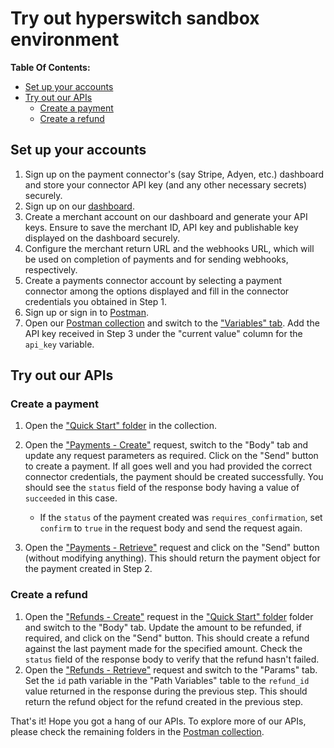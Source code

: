 # Try out hyperswitch sandbox environment

**Table Of Contents:**

- [Set up your accounts](#set-up-your-accounts)
- [Try out our APIs](#try-out-our-apis)
  - [Create a payment](#create-a-payment)
  - [Create a refund](#create-a-refund)

## Set up your accounts

1. Sign up on the payment connector's (say Stripe, Adyen, etc.) dashboard and
   store your connector API key (and any other necessary secrets) securely.
2. Sign up on our [dashboard][dashboard].
3. Create a merchant account on our dashboard and generate your API keys.
   Ensure to save the merchant ID, API key and publishable key displayed on the
   dashboard securely.
4. Configure the merchant return URL and the webhooks URL, which will be used
   on completion of payments and for sending webhooks, respectively.
5. Create a payments connector account by selecting a payment connector among
   the options displayed and fill in the connector credentials you obtained in
   Step 1.
6. Sign up or sign in to [Postman][postman].
7. Open our [Postman collection][postman-collection] and switch to the
   ["Variables" tab][variables].
   Add the API key received in Step 3 under the "current value" column for the
   `api_key` variable.

## Try out our APIs

### Create a payment

1. Open the ["Quick Start" folder][quick-start] in the collection.
2. Open the ["Payments - Create"][payments-create] request, switch to the "Body"
   tab and update any request parameters as required.
   Click on the "Send" button to create a payment.
   If all goes well and you had provided the correct connector credentials, the
   payment should be created successfully.
   You should see the `status` field of the response body having a value of
   `succeeded` in this case.

   - If the `status` of the payment created was `requires_confirmation`, set
     `confirm` to `true` in the request body and send the request again.

3. Open the ["Payments - Retrieve"][payments-retrieve] request and click on the
   "Send" button (without modifying anything).
   This should return the payment object for the payment created in Step 2.

### Create a refund

1. Open the ["Refunds - Create"][refunds-create] request in the
   ["Quick Start" folder][quick-start] folder and switch to the "Body" tab.
   Update the amount to be refunded, if required, and click on the "Send" button.
   This should create a refund against the last payment made for the specified
   amount.
   Check the `status` field of the response body to verify that the refund
   hasn't failed.
2. Open the ["Refunds - Retrieve"][refunds-retrieve] request and switch to the
   "Params" tab.
   Set the `id` path variable in the "Path Variables" table to the `refund_id`
   value returned in the response during the previous step.
   This should return the refund object for the refund created in the previous
   step.

That's it!
Hope you got a hang of our APIs.
To explore more of our APIs, please check the remaining folders in the
[Postman collection][postman-collection].

[dashboard]: https://app.hyperswitch.io
[postman]: https://www.postman.com
[postman-collection]: https://www.postman.com/hyperswitch/workspace/hyperswitch/collection/25176183-e36f8e3d-078c-4067-a273-f456b6b724ed
[variables]: https://www.postman.com/hyperswitch/workspace/hyperswitch/collection/25176183-e36f8e3d-078c-4067-a273-f456b6b724ed?tab=variables
[quick-start]: https://www.postman.com/hyperswitch/workspace/hyperswitch/folder/25176183-0103918c-6611-459b-9faf-354dee8e4437
[payments-create]: https://www.postman.com/hyperswitch/workspace/hyperswitch/request/25176183-9b4ad6a8-fbdd-4919-8505-c75c83bdf9d6
[payments-retrieve]: https://www.postman.com/hyperswitch/workspace/hyperswitch/request/25176183-11995c9b-8a34-4afd-a6ce-e8645693929b
[refunds-create]: https://www.postman.com/hyperswitch/workspace/hyperswitch/request/25176183-5b15d068-db9e-48a5-9ee9-3a70c0aac944
[refunds-retrieve]: https://www.postman.com/hyperswitch/workspace/hyperswitch/request/25176183-c50c32af-5ceb-4ab6-aca7-85f6b32df9d3
